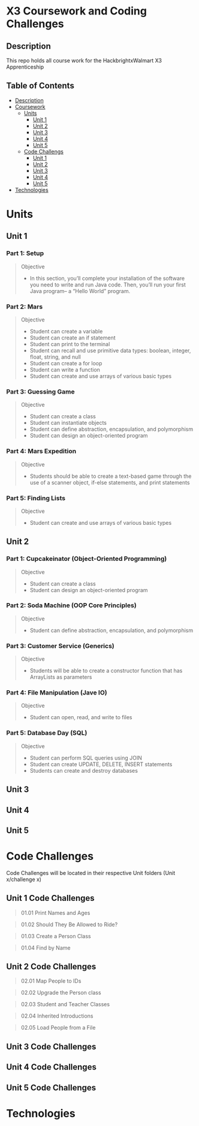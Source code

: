 # X3 Coursework and Coding Challenges 

## Description
This repo holds all course work for the HackbrightxWalmart X3 Apprenticeship

## Table of Contents
* [Description](#description)
* [Coursework](#x3-coursework-and-coding-challenges)
    * [Units](#units)
      * [Unit 1](#unit-1)
      * [Unit 2](#unit-2)
      * [Unit 3](#unit-3)
      * [Unit 4](#unit-4)
      * [Unit 5](#unit-5)
    * [Code Challengs](#code-challenges)
      * [Unit 1](#unit-1-code-challenges)
      * [Unit 2](#unit-2-code-challenges)
      * [Unit 3](#unit-3-code-challenges)
      * [Unit 4](#unit-4-code-challenges)
      * [Unit 5](#unit-5-code-challenges)
* [Technologies](#technologies)


# Units
## Unit 1
### Part 1: Setup

>Objective
>* In this section, you’ll complete your installation of the software you need 
to write and run Java code. Then, you’ll run your first Java program– a “Hello World” program.

### Part 2: Mars

>Objective
>* Student can create a variable
>* Student can create an if statement
>* Student can print to the terminal
>* Student can recall and use primitive data types: boolean, integer, float, string, and null
>* Student can create a for loop
>* Student can write a function
>* Student can create and use arrays of various basic types

### Part 3: Guessing Game

>Objective
>* Student can create a class
>* Student can instantiate objects
>* Student can define abstraction, encapsulation, and polymorphism
>* Student can design an object-oriented program

### Part 4: Mars Expedition

>Objective
>* Students should be able to create a text-based game through 
the use of a scanner object, if-else statements, and print statements

### Part 5: Finding Lists

>Objective
>* Student can create and use arrays of various basic types
## Unit 2
### Part 1: Cupcakeinator (Object-Oriented Programming)

>Objective
>* Student can create a class
>* Student can design an object-oriented program

### Part 2: Soda Machine (OOP Core Principles)

>Objective
>* Student can define abstraction, encapsulation, and polymorphism


### Part 3: Customer Service (Generics)

>Objective
>* Students will be able to create a constructor function that has ArrayLists as parameters

### Part 4: File Manipulation (Jave IO)

>Objective
>* Student can open, read, and write to files

### Part 5: Database Day (SQL)

>Objective
>* Student can perform SQL queries using JOIN
>* Student can create UPDATE, DELETE, INSERT statements
>* Students can create and destroy databases
## Unit 3
## Unit 4
## Unit 5

# Code Challenges
Code Challenges will be located in their respective Unit folders (Unit x/challenge x)
## Unit 1 Code Challenges
>01.01 Print Names and Ages

>01.02 Should They Be Allowed to Ride?
 
>01.03 Create a Person Class

>01.04 Find by Name
## Unit 2 Code Challenges
>02.01 Map People to IDs

>02.02 Upgrade the Person class

>02.03 Student and Teacher Classes

>02.04 Inherited Introductions

>02.05 Load People from a File
## Unit 3 Code Challenges
## Unit 4 Code Challenges
## Unit 5 Code Challenges

# Technologies


